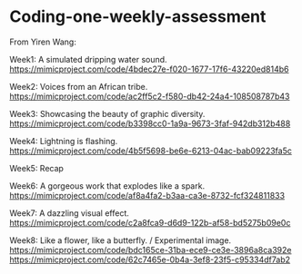 # Coding-one-weekly-assessment

From Yiren Wang:

Week1: A simulated dripping water sound.  
https://mimicproject.com/code/4bdec27e-f020-1677-17f6-43220ed814b6

Week2: Voices from an African tribe.   
https://mimicproject.com/code/ac2ff5c2-f580-db42-24a4-108508787b43

Week3: Showcasing the beauty of graphic diversity.  
https://mimicproject.com/code/b3398cc0-1a9a-9673-3faf-942db312b488

Week4: Lightning is flashing.   
https://mimicproject.com/code/4b5f5698-be6e-6213-04ac-bab09223fa5c

Week5: Recap 

Week6: A gorgeous work that explodes like a spark.  
https://mimicproject.com/code/af8a4fa2-b3aa-ca3e-8732-fcf324811833

Week7: A dazzling visual effect.  
https://mimicproject.com/code/c2a8fca9-d6d9-122b-af58-bd5275b09e0c

Week8: Like a flower, like a butterfly. / Experimental image.   
https://mimicproject.com/code/bdc165ce-31ba-ece9-ce3e-3896a8ca392e  
https://mimicproject.com/code/62c7465e-0b4a-3ef8-23f5-c95334df7ab2
